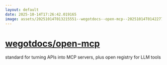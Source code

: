 ```yaml
---
layout: default
date: 2025-10-14T17:26:42.019165
image: assets/20251014T013215551--wegotdocs--open-mcp--20251014T014227705--cropped.png
---
```


# [wegotdocs/open-mcp](https://github.com/wegotdocs/open-mcp)

standard for turning APIs into MCP servers, plus open registry for LLM tools
